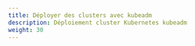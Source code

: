 ```yaml
---
title: Déployer des clusters avec kubeadm
description: Déploiement cluster Kubernetes kubeadm 
weight: 30
---
```

